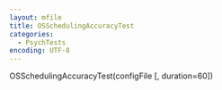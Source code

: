 ```yaml
---
layout: mfile
title: OSSchedulingAccuracyTest
categories:
  - PsychTests
encoding: UTF-8
---
```


OSSchedulingAccuracyTest(configFile [, duration=60])